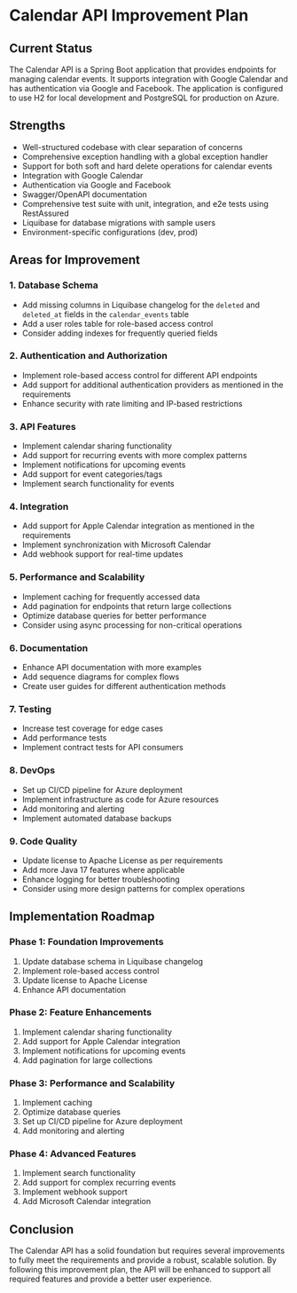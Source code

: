 # Calendar API Improvement Plan

## Current Status

The Calendar API is a Spring Boot application that provides endpoints for managing calendar events. It supports integration with Google Calendar and has authentication via Google and Facebook. The application is configured to use H2 for local development and PostgreSQL for production on Azure.

## Strengths

- Well-structured codebase with clear separation of concerns
- Comprehensive exception handling with a global exception handler
- Support for both soft and hard delete operations for calendar events
- Integration with Google Calendar
- Authentication via Google and Facebook
- Swagger/OpenAPI documentation
- Comprehensive test suite with unit, integration, and e2e tests using RestAssured
- Liquibase for database migrations with sample users
- Environment-specific configurations (dev, prod)

## Areas for Improvement

### 1. Database Schema

- Add missing columns in Liquibase changelog for the `deleted` and `deleted_at` fields in the `calendar_events` table
- Add a user roles table for role-based access control
- Consider adding indexes for frequently queried fields

### 2. Authentication and Authorization

- Implement role-based access control for different API endpoints
- Add support for additional authentication providers as mentioned in the requirements
- Enhance security with rate limiting and IP-based restrictions

### 3. API Features

- Implement calendar sharing functionality
- Add support for recurring events with more complex patterns
- Implement notifications for upcoming events
- Add support for event categories/tags
- Implement search functionality for events

### 4. Integration

- Add support for Apple Calendar integration as mentioned in the requirements
- Implement synchronization with Microsoft Calendar
- Add webhook support for real-time updates

### 5. Performance and Scalability

- Implement caching for frequently accessed data
- Add pagination for endpoints that return large collections
- Optimize database queries for better performance
- Consider using async processing for non-critical operations

### 6. Documentation

- Enhance API documentation with more examples
- Add sequence diagrams for complex flows
- Create user guides for different authentication methods

### 7. Testing

- Increase test coverage for edge cases
- Add performance tests
- Implement contract tests for API consumers

### 8. DevOps

- Set up CI/CD pipeline for Azure deployment
- Implement infrastructure as code for Azure resources
- Add monitoring and alerting
- Implement automated database backups

### 9. Code Quality

- Update license to Apache License as per requirements
- Add more Java 17 features where applicable
- Enhance logging for better troubleshooting
- Consider using more design patterns for complex operations

## Implementation Roadmap

### Phase 1: Foundation Improvements

1. Update database schema in Liquibase changelog
2. Implement role-based access control
3. Update license to Apache License
4. Enhance API documentation

### Phase 2: Feature Enhancements

1. Implement calendar sharing functionality
2. Add support for Apple Calendar integration
3. Implement notifications for upcoming events
4. Add pagination for large collections

### Phase 3: Performance and Scalability

1. Implement caching
2. Optimize database queries
3. Set up CI/CD pipeline for Azure deployment
4. Add monitoring and alerting

### Phase 4: Advanced Features

1. Implement search functionality
2. Add support for complex recurring events
3. Implement webhook support
4. Add Microsoft Calendar integration

## Conclusion

The Calendar API has a solid foundation but requires several improvements to fully meet the requirements and provide a robust, scalable solution. By following this improvement plan, the API will be enhanced to support all required features and provide a better user experience.